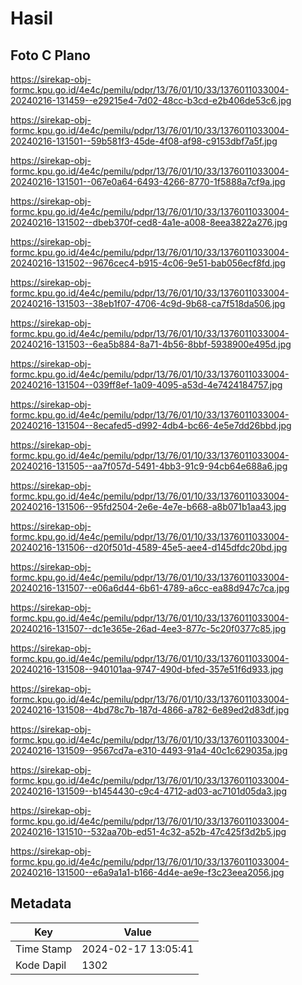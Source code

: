 # Hasil

## Foto C Plano

https://sirekap-obj-formc.kpu.go.id/4e4c/pemilu/pdpr/13/76/01/10/33/1376011033004-20240216-131459--e29215e4-7d02-48cc-b3cd-e2b406de53c6.jpg

https://sirekap-obj-formc.kpu.go.id/4e4c/pemilu/pdpr/13/76/01/10/33/1376011033004-20240216-131501--59b581f3-45de-4f08-af98-c9153dbf7a5f.jpg

https://sirekap-obj-formc.kpu.go.id/4e4c/pemilu/pdpr/13/76/01/10/33/1376011033004-20240216-131501--067e0a64-6493-4266-8770-1f5888a7cf9a.jpg

https://sirekap-obj-formc.kpu.go.id/4e4c/pemilu/pdpr/13/76/01/10/33/1376011033004-20240216-131502--dbeb370f-ced8-4a1e-a008-8eea3822a276.jpg

https://sirekap-obj-formc.kpu.go.id/4e4c/pemilu/pdpr/13/76/01/10/33/1376011033004-20240216-131502--9676cec4-b915-4c06-9e51-bab056ecf8fd.jpg

https://sirekap-obj-formc.kpu.go.id/4e4c/pemilu/pdpr/13/76/01/10/33/1376011033004-20240216-131503--38eb1f07-4706-4c9d-9b68-ca7f518da506.jpg

https://sirekap-obj-formc.kpu.go.id/4e4c/pemilu/pdpr/13/76/01/10/33/1376011033004-20240216-131503--6ea5b884-8a71-4b56-8bbf-5938900e495d.jpg

https://sirekap-obj-formc.kpu.go.id/4e4c/pemilu/pdpr/13/76/01/10/33/1376011033004-20240216-131504--039ff8ef-1a09-4095-a53d-4e7424184757.jpg

https://sirekap-obj-formc.kpu.go.id/4e4c/pemilu/pdpr/13/76/01/10/33/1376011033004-20240216-131504--8ecafed5-d992-4db4-bc66-4e5e7dd26bbd.jpg

https://sirekap-obj-formc.kpu.go.id/4e4c/pemilu/pdpr/13/76/01/10/33/1376011033004-20240216-131505--aa7f057d-5491-4bb3-91c9-94cb64e688a6.jpg

https://sirekap-obj-formc.kpu.go.id/4e4c/pemilu/pdpr/13/76/01/10/33/1376011033004-20240216-131506--95fd2504-2e6e-4e7e-b668-a8b071b1aa43.jpg

https://sirekap-obj-formc.kpu.go.id/4e4c/pemilu/pdpr/13/76/01/10/33/1376011033004-20240216-131506--d20f501d-4589-45e5-aee4-d145dfdc20bd.jpg

https://sirekap-obj-formc.kpu.go.id/4e4c/pemilu/pdpr/13/76/01/10/33/1376011033004-20240216-131507--e06a6d44-6b61-4789-a6cc-ea88d947c7ca.jpg

https://sirekap-obj-formc.kpu.go.id/4e4c/pemilu/pdpr/13/76/01/10/33/1376011033004-20240216-131507--dc1e365e-26ad-4ee3-877c-5c20f0377c85.jpg

https://sirekap-obj-formc.kpu.go.id/4e4c/pemilu/pdpr/13/76/01/10/33/1376011033004-20240216-131508--940101aa-9747-490d-bfed-357e51f6d933.jpg

https://sirekap-obj-formc.kpu.go.id/4e4c/pemilu/pdpr/13/76/01/10/33/1376011033004-20240216-131508--4bd78c7b-187d-4866-a782-6e89ed2d83df.jpg

https://sirekap-obj-formc.kpu.go.id/4e4c/pemilu/pdpr/13/76/01/10/33/1376011033004-20240216-131509--9567cd7a-e310-4493-91a4-40c1c629035a.jpg

https://sirekap-obj-formc.kpu.go.id/4e4c/pemilu/pdpr/13/76/01/10/33/1376011033004-20240216-131509--b1454430-c9c4-4712-ad03-ac7101d05da3.jpg

https://sirekap-obj-formc.kpu.go.id/4e4c/pemilu/pdpr/13/76/01/10/33/1376011033004-20240216-131510--532aa70b-ed51-4c32-a52b-47c425f3d2b5.jpg

https://sirekap-obj-formc.kpu.go.id/4e4c/pemilu/pdpr/13/76/01/10/33/1376011033004-20240216-131500--e6a9a1a1-b166-4d4e-ae9e-f3c23eea2056.jpg


## Metadata

| Key        | Value               |
| ---------- | ------------------- |
| Time Stamp | 2024-02-17 13:05:41 |
| Kode Dapil | 1302                |



